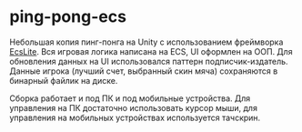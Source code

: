 # ping-pong-ecs

Небольшая копия пинг-понга на Unity с использованием фреймворка [EcsLite](https://github.com/Leopotam/ecslite). Вся игровая логика написана на ECS, UI оформлен на ООП. Для обновления данных на UI использовался паттерн подписчик-издатель. Данные игрока (лучший счет, выбранный скин мяча) сохраняются в бинарный файлик на диске. 

Сборка работает и под ПК и под мобильные устройства. Для управления на ПК достаточно использовать курсор мыши, для управления на мобильных устройствах используется тачскрин.
